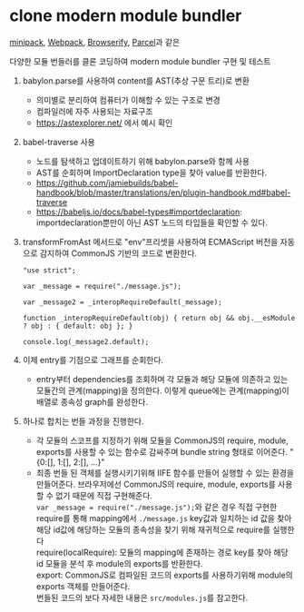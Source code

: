 # clone modern module bundler

[minipack](https://github.com/ronami/minipack), [Webpack](https://github.com/webpack/webpack), [Browserify](https://github.com/browserify/browserify), [Parcel](https://github.com/parcel-bundler/parcel)과 같은

다양한 모듈 번들러를 클론 코딩하여 modern module bundler 구현 및 테스트

1. babylon.parse를 사용하여 content를 AST(추상 구문 트리)로 변환
   - 의미별로 분리하여 컴퓨터가 이해할 수 있는 구조로 변경
   - 컴파일러에 자주 사용되는 자료구조
   - https://astexplorer.net/ 에서 예시 확인
2. babel-traverse 사용
   - 노드를 탐색하고 업데이트하기 위해 babylon.parse와 함께 사용
   - AST를 순회하며 ImportDeclaration type을 찾아 value를 반환한다.
   - https://github.com/jamiebuilds/babel-handbook/blob/master/translations/en/plugin-handbook.md#babel-traverse
   - https://babeljs.io/docs/babel-types#importdeclaration: importdeclaration뿐만이 아닌 AST 노드의 타입들을 확인할 수 있다.
3. transformFromAst 메서드로 "env"프리셋을 사용하여 ECMAScript 버전을 자동으로 감지하여 CommonJS 기반의 코드로 변환한다.

   ```
   "use strict";

   var _message = require("./message.js");

   var _message2 = _interopRequireDefault(_message);

   function _interopRequireDefault(obj) { return obj && obj.__esModule ? obj : { default: obj }; }

   console.log(_message2.default);
   ```

4. 이제 entry를 기점으로 그래프를 순회한다.

   - entry부터 dependencies를 조회하며 각 모듈과 해당 모듈에 의존하고 있는 모듈간의 관계(mapping)을 정의한다. 이렇게 queue에는 관계(mapping)이 배열로 종속성 graph를 완성한다.

5. 하나로 합치는 번들 과정을 진행한다.
   - 각 모듈의 스코프를 지정하기 위해 모듈을 CommonJS의 require, module, exports를 사용할 수 있는 함수로 감싸주며 bundle string 형태로 이어준다. "{0:[], 1:[], 2:[], ...}"
   - 최종 번들 된 객체를 실행시키기위해 IIFE 함수를 만들어 실행할 수 있는 환경을 만들어준다. 브라우저에선 CommonJS의 require, module, exports를 사용할 수 없기 때문에 직접 구현해준다.  
     `var _message = require("./message.js");`와 같은 경우 직접 구현한 require를 통해 mapping에서 `./message.js` key값과 일치하는 id 값을 찾아 해당 id값에 해당하는 모듈의 종속성을 찾기 위해 재귀적으로 require를 실행한다  
     require(localRequire): 모듈의 mapping에 존재하는 경로 key를 찾아 해당 id 모듈을 분석 후 module의 exports를 반환한다.  
     export: CommonJS로 컴파일된 코드의 exports를 사용하기위해 module의 exports 객체를 만들어준다.  
     번들된 코드의 보다 자세한 내용은 `src/modules.js`를 참고한다.
